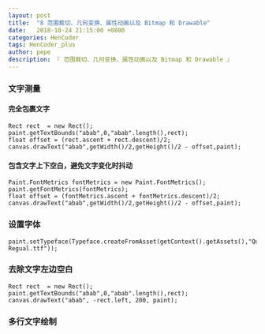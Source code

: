 ```yaml
---
layout: post
title:  "8 范围裁切、几何变换、属性动画以及 Bitmap 和 Drawable"
date:   2018-10-24 21:15:00 +0800
categories: HenCoder
tags: HenCoder_plus
author: pepe
description: 『 范围裁切、几何变换、属性动画以及 Bitmap 和 Drawable 』
---
```


### **文字测量**

#### 完全包裹文字
```
Rect rect  = new Rect();
paint.getTextBounds("abab",0,"abab".length(),rect);
float offset = (rect.ascent + rect.descent)/2;
canvas.drawText("abab",getWidth()/2,getHeight()/2 - offset,paint);
```

#### 包含文字上下空白，避免文字变化时抖动
```
Paint.FontMetrics fontMetrics = new Paint.FontMetrics();
paint.getFontMetrics(fontMetrics);
float offset = (fontMetrics.ascent + fontMetrics.descent)/2;
canvas.drawText("abab",getWidth()/2,getHeight()/2 - offset,paint);
```

### **设置字体**
```
paint.setTypeface(Typeface.createFromAsset(getContext().getAssets(),"Quicksand-Regual.ttf"));
```

### **去除文字左边空白**
```
Rect rect  = new Rect();
paint.getTextBounds("abab",0,"abab".length(),rect);
canvas.drawText("abab", -rect.left, 200, paint);
```

### **多行文字绘制**





